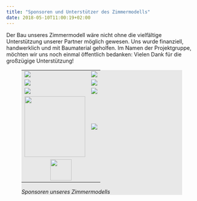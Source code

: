 ```yaml
---
title: "Sponsoren und Unterstützer des Zimmermodells"
date: 2018-05-10T11:00:19+02:00
---
```


Der Bau unseres Zimmermodell wäre nicht ohne die vielfältige Unterstützung unserer Partner möglich gewesen. Uns wurde finanziell, handwerklich und mit Baumaterial geholfen. Im Namen der Projektgruppe, möchten wir uns noch einmal öffentlich bedanken:
Vielen Dank für die großzügige Unterstützung!

<figure style="background-color:#E8E8E8;">
<table>
 <tr>
  <td><a href="http://dgj.eu"><img src="/img/sponsors/dgj_logo.svg" /></a</td><td><a href="https://iba.heidelberg.de/"><img src="/img/sponsors/iba_logo.svg" /></a></td>
 </tr>
 <tr>
  <td><a href="https://www.stura.uni-heidelberg.de/"><img src="/img/sponsors/stura_logo.svg" /></a></td><td style="vertical-align:middle;"><a href="https://sponsort.de/home"><img src="/img/sponsors/sponsort_logo.svg" /></a></td>
 </tr>
 <tr>
  <td  style="vertical-align:middle;" ><a href="https://www.interpane.com/"><img src="/img/sponsors/interpane_logo.svg" /></a></td><td><a href="https://www.schueco.com/web2/com"><img src="/img/sponsors/schueco_logo.svg" /></a></td>
 </tr>
<tr>
  <td style="text-align:center;"><a href="https://www.pabst-metallbau.de/"><img src="/img/sponsors/pabst_logo.svg" style="height:10em" /></a></td><td style="vertical-align:middle;"><a href="https://www.nora.com/global/en"><img src="/img/sponsors/nora_logo.svg" /></a></td>
 </tr> 
 <tr>
  <td style="text-align:center;" colspan="2"><a href="https://www.stamisol.com/"><img src="/img/sponsors/stamisol_logo.svg"  style="height:3.5em" /></a></td>
 </tr> 
</table>
<figcaption><cite>Sponsoren unseres Zimmermodells</cite></figcaption>
</figure>

